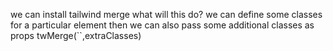 we can install tailwind merge 
what will this do?
we can define some classes for a particular element then we can also pass some additional classes as props 
twMerge(``,extraClasses)